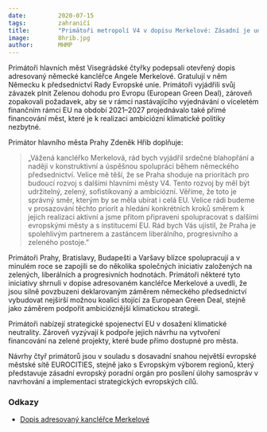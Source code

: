 ```yaml
---
date:         2020-07-15
tags:         zahraničí
title:        "Primátoři metropolí V4 v dopisu Merkelové: Zásadní je udržitelnost měst a jejich přímé financování"
image: 	      8hrib.jpg
author:       MHMP
---
```


Primátoři hlavních měst Visegrádské čtyřky podepsali otevřený dopis adresovaný německé kancléřce Angele Merkelové. Gratulují v něm Německu k předsednictví Rady Evropské unie. Primátoři vyjádřili svůj závazek plnit Zelenou dohodu pro Evropu (European Green Deal), zároveň zopakovali požadavek, aby se v rámci nastávajícího vyjednávání o víceletém finančním rámci EU na období 2021–2027 projednávalo také přímé financování měst, které je k realizaci ambiciózní klimatické politiky nezbytné. 

Primátor hlavního města Prahy Zdeněk Hřib doplňuje: 

> „Vážená kancléřko Merkelová, rád bych vyjádřil srdečné blahopřání a naději v konstruktivní a úspěšnou spolupráci během německého předsednictví. Velice mě těší, že se Praha shoduje na prioritách pro budoucí rozvoj s dalšími hlavními městy V4. Tento rozvoj by měl být udržitelný, zelený, sofistikovaný a ambiciózní. Věříme, že toto je správný směr, kterým by se měla ubírat i celá EU. Velice rádi budeme v prosazování těchto priorit a hledání konkrétních kroků směrem k jejich realizaci aktivní a jsme přitom připraveni spolupracovat s dalšími evropskými městy a s institucemi EU. Rád bych Vás ujistil, že Praha je spolehlivým partnerem a zastáncem liberálního, progresivního a zeleného postoje.” 

Primátoři Prahy, Bratislavy, Budapešti a Varšavy blízce spolupracují a v minulém roce se zapojili se do několika společných iniciativ založených na zelených, liberálních a progresivních hodnotách. Primátoři některé tyto iniciativy shrnuli v dopise adresovaném kancléřce Merkelové a uvedli, že jsou silně povzbuzeni deklarovaným záměrem německého předsednictví vybudovat nejširší možnou koalici stojící za European Green Deal, stejně jako záměrem podpořit ambicióznější klimatickou strategii. 

Primátoři nabízejí strategické spojenectví EU v dosažení klimatické neutrality. Zároveň vyzývají k podpoře jejich návrhu na vytvoření financování na zelené projekty, které bude přímo dostupné pro města. 

Návrhy čtyř primátorů jsou v souladu s dosavadní snahou největší evropské městské sítě EUROCITIES, stejně jako s Evropským výborem regionů, který představuje zásadní evropský poradní orgán pro posílení úlohy samospráv v navrhování a implementaci strategických evropských cílů.

### Odkazy

* [Dopis adresovaný kancléřce Merkelové](https://a.pirati.cz/praha/pdf/dopis-merkelove.pdf)
